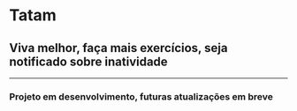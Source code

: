 # Tatam
## Viva melhor, faça mais exercícios, seja notificado sobre inatividade
-------
### Projeto em desenvolvimento, futuras atualizações em breve